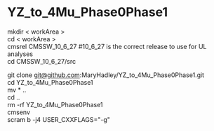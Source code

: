 # YZ_to_4Mu_Phase0Phase1


mkdir < workArea >  
cd < workArea >  
cmsrel CMSSW_10_6_27 #10_6_27 is the correct release to use for UL analyses    
cd CMSSW_10_6_27/src  
  
git clone git@github.com:MaryHadley/YZ_to_4Mu_Phase0Phase1.git  
cd YZ_to_4Mu_Phase0Phase1  
mv * ..  
cd ..  
rm -rf YZ_to_4Mu_Phase0Phase1  
cmsenv  
scram b -j4 USER_CXXFLAGS="-g"  

